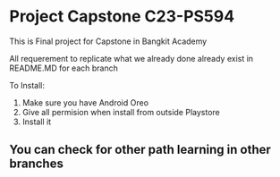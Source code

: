 # Project Capstone C23-PS594
 
This is Final project for Capstone in Bangkit Academy

All requerement to replicate what we already done already exist in README.MD for each branch

To Install:
1. Make sure you have Android Oreo
2. Give all permision when install from outside Playstore
3. Install it

## You can check for other path learning in other branches
